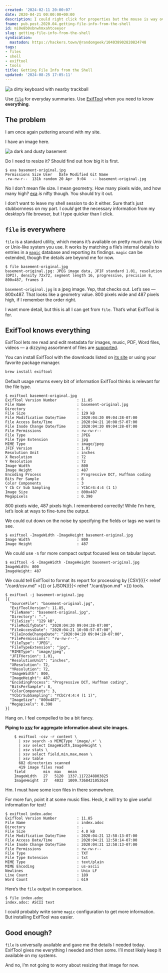 ```yaml
---
created: '2024-02-11 20:00:07'
date: 2020-04-21 00:00:00+00:00
description: I could right click for properties but the mouse is way over there
fname: pub.post.2020.04.getting-file-info-from-the-shell
id: mi0e8b0xbnwhmxahtceeyor
slug: getting-file-info-from-the-shell
syndication:
  mastodon: https://hackers.town/@randomgeek/104038902820824748
tags:
- files
- shell
- exiftool
- tools
title: Getting File Info from the Shell
updated: '2024-08-25 17:05:11'
---
```


![a dirty keyboard with nearby trackball](assets/img/2020/cover-2020-04-21.jpg "also, it is time to vacuum my desk again")

Use [`file`](https://en.wikipedia.org/wiki/File_(command)) for everyday summaries. Use [ExifTool](https://exiftool.org/) when you need to know **everything**.

## The problem

I am once again puttering around with my site.

I have an image here.

![a dark and dusty basement](assets/img/2020/basement-original.jpg "I lived in this basement a few years ago")

Do I need to resize it? Should find out how big it is first.

```console
$ exa basement-original.jpg
Permissions Size User   Date Modified Git Name
.rw-rw-r--  131k random 20 Apr  9:04   -- basement-original.jpg
```

No I don’t mean file size. I mean geometry. How many pixels wide, and how many high? [exa](https://the.exa.website/) *is* nifty though. You should try it out.

I don’t want to leave my shell session to do it either. Sure that’s just stubbornness on my part. I *could* get the necessary information from my desktop’s file browser, but I type quicker than I click.

## `file` is everywhere

`file` is a standard utility, which means it’s available on pretty much any Unix or Unix-like system you use. It works by matching a file’s internal details to entries in a [`magic`](https://linux.die.net/man/5/magic) database and reporting its findings. `magic` can be extended, though the details are beyond me for now.

```console
$ file basement-original.jpg
basement-original.jpg: JPEG image data, JFIF standard 1.01, resolution (DPI), density 72x72, segment length 16, progressive, precision 8, 800x487, frames 3
```

`basement-original.jpg` is a jpeg image. Yep, that checks out. Let’s see — 800x487. That looks like a geometry value. 800 pixels wide and 487 pixels high, if I remember the order right.

I want more detail, but this is all I can get from `file`. That’s what ExifTool is for.

## ExifTool knows everything

ExifTool lets me read and edit metadata for images, music, PDF, Word files, videos — a dizzying assortment of files are [supported](https://exiftool.org/#supported).

You can install ExifTool with the downloads listed on [its site](https://exiftool.org/) or using your favorite package manager.

```bash
brew install exiftool
```

Default usage returns every bit of information ExifTool thinks is relevant for the file type.

```console
$ exiftool basement-original.jpg
ExifTool Version Number         : 11.85
File Name                       : basement-original.jpg
Directory                       : .
File Size                       : 129 kB
File Modification Date/Time     : 2020:04:20 09:04:28-07:00
File Access Date/Time           : 2020:04:21 10:08:57-07:00
File Inode Change Date/Time     : 2020:04:20 09:04:28-07:00
File Permissions                : rw-rw-r--
File Type                       : JPEG
File Type Extension             : jpg
MIME Type                       : image/jpeg
JFIF Version                    : 1.01
Resolution Unit                 : inches
X Resolution                    : 72
Y Resolution                    : 72
Image Width                     : 800
Image Height                    : 487
Encoding Process                : Progressive DCT, Huffman coding
Bits Per Sample                 : 8
Color Components                : 3
Y Cb Cr Sub Sampling            : YCbCr4:4:4 (1 1)
Image Size                      : 800x487
Megapixels                      : 0.390
```

800 pixels wide, 487 pixels high. I remembered correctly! While I’m here, let’s look at ways to fine-tune the output.

We could cut down on the noise by specifying the fields or tags we want to see.

```console
$ exiftool -ImageWidth -ImageHeight basement-original.jpg
Image Width                     : 800
Image Height                    : 487
```

We could use `-S` for more compact output focused less on tabular layout.

```console
$ exiftool -S -ImageWidth -ImageHeight basement-original.jpg
ImageWidth: 800
ImageHeight: 487
```

We could tell ExifTool to format its report for processing by [CSV]({{< relref "/card/csv.md" >}}) or [JSON]({{< relref "/card/json.md" >}}) tools.

```console
$ exiftool -j basement-original.jpg
[{
  "SourceFile": "basement-original.jpg",
  "ExifToolVersion": 11.85,
  "FileName": "basement-original.jpg",
  "Directory": ".",
  "FileSize": "129 kB",
  "FileModifyDate": "2020:04:20 09:04:28-07:00",
  "FileAccessDate": "2020:04:21 10:08:57-07:00",
  "FileInodeChangeDate": "2020:04:20 09:04:28-07:00",
  "FilePermissions": "rw-rw-r--",
  "FileType": "JPEG",
  "FileTypeExtension": "jpg",
  "MIMEType": "image/jpeg",
  "JFIFVersion": 1.01,
  "ResolutionUnit": "inches",
  "XResolution": 72,
  "YResolution": 72,
  "ImageWidth": 800,
  "ImageHeight": 487,
  "EncodingProcess": "Progressive DCT, Huffman coding",
  "BitsPerSample": 8,
  "ColorComponents": 3,
  "YCbCrSubSampling": "YCbCr4:4:4 (1 1)",
  "ImageSize": "800x487",
  "Megapixels": 0.390
}]
```

Hang on. I feel compelled to be a bit fancy.

**Piping to [xsv](https://github.com/BurntSushi/xsv) for aggregate information about site images.**

```console
    $ exiftool -csv -r content \
      | xsv search -s MIMEType 'image/.+' \
      | xsv select ImageWidth,ImageHeight \
      | xsv stats \
      | xsv select field,min,max,mean \
      | xsv table
      682 directories scanned
      419 image files read
    field        min  max   mean
    ImageWidth   27   5120  1337.1172248803825
    ImageHeight  27   4032  1009.7368421052624
```

Hm. I must have some icon files in there somewhere.

For more fun, point it at some music files. Heck, it will try to give useful information for text!

```console
$ exiftool index.adoc
ExifTool Version Number         : 11.85
File Name                       : index.adoc
Directory                       : .
File Size                       : 4.8 kB
File Modification Date/Time     : 2020:04:21 12:58:13-07:00
File Access Date/Time           : 2020:04:21 12:58:14-07:00
File Inode Change Date/Time     : 2020:04:21 12:58:13-07:00
File Permissions                : rw-rw-r--
File Type                       : TXT
File Type Extension             : txt
MIME Type                       : text/plain
MIME Encoding                   : us-ascii
Newlines                        : Unix LF
Line Count                      : 189
Word Count                      : 619
```

Here’s the `file` output in comparison.

```console
$ file index.adoc
index.adoc: ASCII text
```

I could probably write some `magic` configuration to get more information. But installing ExifTool was easier.

## Good enough?

`file` is universally available and gave me the details I needed today. ExifTool gives me everything I needed and then some. I’ll most likely keep it available on my systems.

And no, I’m not going to worry about resizing that image for now.